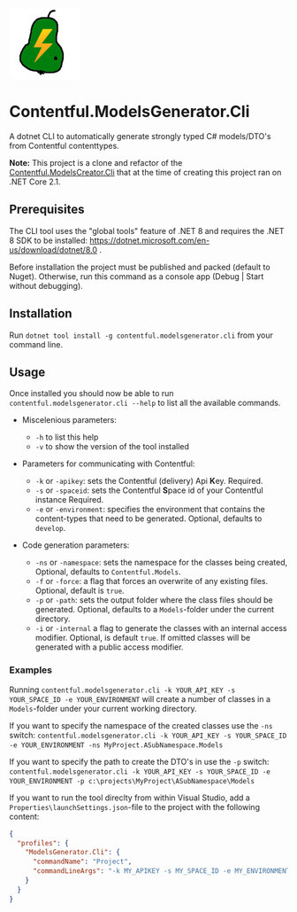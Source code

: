 ![Logo](./img/peereflits-logo.png) 

# Contentful.ModelsGenerator.Cli
A dotnet CLI to automatically generate strongly typed C# models/DTO's from Contentful contenttypes.

**Note:** This project is a clone and refactor of the [Contentful.ModelsCreator.Cli](https://github.com/contentful/dotnet-models-creator-cli) that at the time of creating this project ran on .NET Core 2.1.

## Prerequisites
The CLI tool uses the "global tools" feature of .NET 8 and requires the .NET 8 SDK to be installed: https://dotnet.microsoft.com/en-us/download/dotnet/8.0 .

Before installation the project must be published and packed (default to Nuget). Otherwise, run this command as a console app (Debug | Start without debugging).

## Installation
Run `dotnet tool install -g contentful.modelsgenerator.cli` from your command line.

## Usage
Once installed you should now be able to run `contentful.modelsgenerator.cli --help` to list all the available commands.

* Miscelenious parameters:
   - `-h` to list this help
   - `-v` to show the version of the tool installed

* Parameters for communicating with Contentful:
   - `-k` or `-apikey`: sets the Contentful (delivery) Api **K**ey. Required.
   - `-s` or `-spaceid`: sets the Contentful **S**pace id of your Contentful instance Required.
   - `-e` or `-environment`: specifies the environment that contains the content-types that need to be generated. Optional, defaults to `develop`.

* Code generation parameters:
   - `-ns` or `-namespace`: sets the namespace for the classes being created, Optional, defaults to `Contentful.Models`.
   - `-f` or `-force`: a flag that forces an overwrite of any existing files. Optional, default is `true`.
   - `-p` or `-path`: sets the output folder where the class files should be generated. Optional, defaults to a `Models`-folder under the current directory.
   - `-i` or `-internal` a flag to generate the classes with an internal access modifier. Optional, is default `true`. If omitted classes will be generated with a public access modifier.

### Examples
Running `contentful.modelsgenerator.cli -k YOUR_API_KEY -s YOUR_SPACE_ID -e YOUR_ENVIRONMENT` will create a number of classes in a `Models`-folder under your current working directory.

If you want to specify the namespace of the created classes use the `-ns` switch: `contentful.modelsgenerator.cli -k YOUR_API_KEY -s YOUR_SPACE_ID -e YOUR_ENVIRONMENT -ns MyProject.ASubNamespace.Models` 

If you want to specify the path to create the DTO's in use the `-p` switch: `contentful.modelsgenerator.cli -k YOUR_API_KEY -s YOUR_SPACE_ID -e YOUR_ENVIRONMENT -p c:\projects\MyProject\ASubNamespace\Models`

If you want to run the tool direclty from within Visual Studio, add a `Properties\launchSettings.json`-file to the project with the following content:
```json
{
  "profiles": {
    "ModelsGenerator.Cli": {
      "commandName": "Project",
      "commandLineArgs": "-k MY_APIKEY -s MY_SPACE_ID -e MY_ENVIRONMENT"
    }
  }
}
```